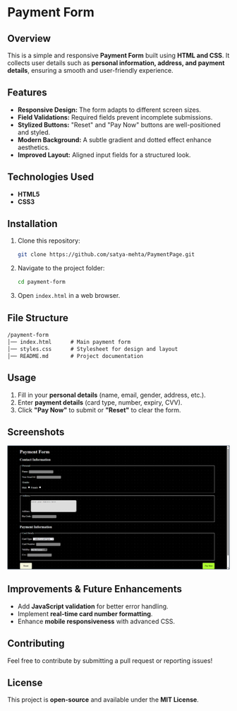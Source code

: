 # Payment Form

## Overview
This is a simple and responsive **Payment Form** built using **HTML and CSS**. It collects user details such as **personal information, address, and payment details**, ensuring a smooth and user-friendly experience.

## Features
- **Responsive Design:** The form adapts to different screen sizes.
- **Field Validations:** Required fields prevent incomplete submissions.
- **Stylized Buttons:** "Reset" and "Pay Now" buttons are well-positioned and styled.
- **Modern Background:** A subtle gradient and dotted effect enhance aesthetics.
- **Improved Layout:** Aligned input fields for a structured look.

## Technologies Used
- **HTML5**
- **CSS3**

## Installation
1. Clone this repository:
   ```sh
   git clone https://github.com/satya-mehta/PaymentPage.git
   ```
2. Navigate to the project folder:
   ```sh
   cd payment-form
   ```
3. Open `index.html` in a web browser.

## File Structure
```
/payment-form
│── index.html      # Main payment form
│── styles.css      # Stylesheet for design and layout
│── README.md       # Project documentation
```

## Usage
1. Fill in your **personal details** (name, email, gender, address, etc.).
2. Enter **payment details** (card type, number, expiry, CVV).
3. Click **"Pay Now"** to submit or **"Reset"** to clear the form.

## Screenshots
![alt text](screenshot.png)

## Improvements & Future Enhancements
- Add **JavaScript validation** for better error handling.
- Implement **real-time card number formatting**.
- Enhance **mobile responsiveness** with advanced CSS.

## Contributing
Feel free to contribute by submitting a pull request or reporting issues!

## License
This project is **open-source** and available under the **MIT License**.

